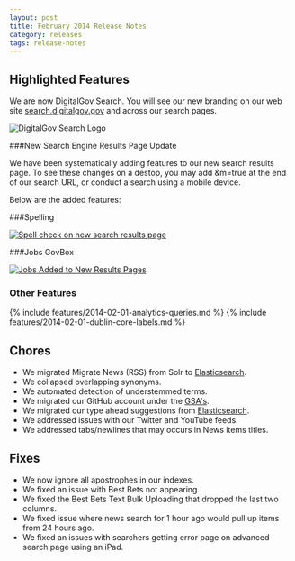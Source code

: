 ```yaml
---
layout: post
title: February 2014 Release Notes
category: releases
tags: release-notes
---
```


## Highlighted Features

We are now DigitalGov Search. You will see our new branding on our web site [search.digitalgov.gov](https://search.digitalgov.gov) and across our search pages.

![DigitalGov Search Logo](http://f22818b4dfc10241d8a3-f1564c64756a8cfee25b6b19953b1d23.r31.cf2.rackcdn.com/digitalgov_search_logo.png "DigitalGov Search Logo")

###New Search Engine Results Page Update

We have been systematically adding features to our new search results page. To see these changes on a destop, you may add &m=true at the end of our search URL, or conduct a search using a mobile device. 

Below are the added features:

###Spelling

[![Spell check on new search results page](https://9fddeb862c037f6d2190-f1564c64756a8cfee25b6b19953b1d23.ssl.cf2.rackcdn.com/feature-2014-02-01-newserp-spelling.png "Spell check on new search results page") ](http://search.usa.gov/search?affiliate=usagov&query=yellw+brck&m=true)

###Jobs GovBox

[![Jobs Added to New Results Pages](https://9fddeb862c037f6d2190-f1564c64756a8cfee25b6b19953b1d23.ssl.cf2.rackcdn.com/feature-2014-02-01-newserp-jobs-gb.png "Jobs Added to New Results Pages")](http://search.usa.gov/search?utf8=✓&m=true&affiliate=usagov&query=software+jobs)

### Other Features

{% include features/2014-02-01-analytics-queries.md %}
{% include features/2014-02-01-dublin-core-labels.md %}

## Chores

* We migrated Migrate News (RSS) from Solr to [Elasticsearch](http://www.elasticsearch.org/).
* We collapsed overlapping synonyms.
* We automated detection of understemmed terms.
* We migrated our GitHub account under the [GSA's](https://github.com/GSA).
* We migrated our type ahead suggestions from [Elasticsearch](http://www.elasticsearch.org/).
* We addressed issues with our Twitter and YouTube feeds.
* We addressed tabs/newlines that may occurs in News items titles.

## Fixes

* We now ignore all apostrophes in our indexes. 
* We fixed an issue with Best Bets not appearing.
* We fixed the Best Bets Text Bulk Uploading that dropped the last two columns.
* We fixed issue where news search for 1 hour ago would pull up items from 24 hours ago.
* We fixed an issues with searchers getting error page on advanced search page using an iPad.


